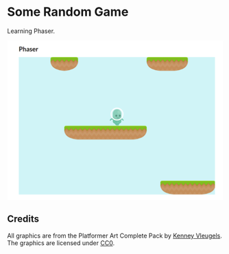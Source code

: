 # Some Random Game

Learning Phaser.

![screenshot form the game](https://raw.githubusercontent.com/s4wny/Phaser-Game/master/screenshot-1.png)

## Credits
All graphics are from the Platformer Art Complete Pack by [Kenney Vleugels](http://www.kenney.nl). The graphics are licensed under [CC0](http://creativecommons.org/publicdomain/zero/1.0/).
